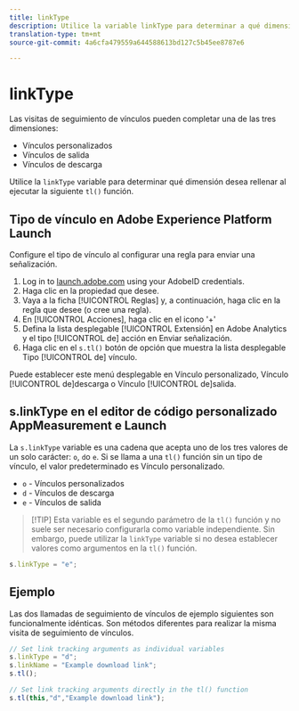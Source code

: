 ```yaml
---
title: linkType
description: Utilice la variable linkType para determinar a qué dimensión de seguimiento de vínculos pertenece la visita.
translation-type: tm+mt
source-git-commit: 4a6cfa479559a644588613bd127c5b45ee8787e6

---
```



# linkType

Las visitas de seguimiento de vínculos pueden completar una de las tres dimensiones:

* Vínculos personalizados
* Vínculos de salida
* Vínculos de descarga

Utilice la `linkType` variable para determinar qué dimensión desea rellenar al ejecutar la siguiente `tl()` función.

## Tipo de vínculo en Adobe Experience Platform Launch

Configure el tipo de vínculo al configurar una regla para enviar una señalización.

1. Log in to [launch.adobe.com](https://launch.adobe.com) using your AdobeID credentials.
2. Haga clic en la propiedad que desee.
3. Vaya a la ficha [!UICONTROL Reglas] y, a continuación, haga clic en la regla que desee (o cree una regla).
4. En [!UICONTROL Acciones], haga clic en el icono &#39;+&#39;
5. Defina la lista desplegable [!UICONTROL Extensión] en Adobe Analytics y el tipo [!UICONTROL de] acción en Enviar señalización.
6. Haga clic en el `s.tl()` botón de opción que muestra la lista desplegable Tipo [!UICONTROL de] vínculo.

Puede establecer este menú desplegable en Vínculo personalizado, Vínculo [!UICONTROL de]descarga o Vínculo [!UICONTROL de]salida.

## s.linkType en el editor de código personalizado AppMeasurement e Launch

La `s.linkType` variable es una cadena que acepta uno de los tres valores de un solo carácter: `o`, `d`o `e`. Si se llama a una `tl()` función sin un tipo de vínculo, el valor predeterminado es Vínculo personalizado.

* `o` - Vínculos personalizados
* `d` - Vínculos de descarga
* `e` - Vínculos de salida

> [!TIP] Esta variable es el segundo parámetro de la `tl()` función y no suele ser necesario configurarla como variable independiente. Sin embargo, puede utilizar la `linkType` variable si no desea establecer valores como argumentos en la `tl()` función.

```js
s.linkType = "e";
```

## Ejemplo

Las dos llamadas de seguimiento de vínculos de ejemplo siguientes son funcionalmente idénticas. Son métodos diferentes para realizar la misma visita de seguimiento de vínculos.

```js
// Set link tracking arguments as individual variables
s.linkType = "d";
s.linkName = "Example download link";
s.tl();

// Set link tracking arguments directly in the tl() function
s.tl(this,"d","Example download link");
```
